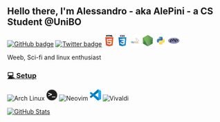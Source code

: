 ## Hello there, I'm Alessandro - aka AlePini - a CS Student @UniBO
[<img src="https://img.shields.io/github/followers/AlePini?label=Followers&logo=GitHub&color=grey&style=for-the-badge" alt="GitHub badge" />][github-follower]
[<img src="https://img.shields.io/twitter/follow/alepini_sh?label=Twitter&logo=twitter&color=1DA1F2&style=for-the-badge" alt="Twitter badge" />][twitter]
<img alt="HTML5" width="26px" src="https://raw.githubusercontent.com/github/explore/80688e429a7d4ef2fca1e82350fe8e3517d3494d/topics/html/html.png" />
<img alt="CSS3" width="26px" src="https://raw.githubusercontent.com/github/explore/80688e429a7d4ef2fca1e82350fe8e3517d3494d/topics/css/css.png" />
<img alt="MySQL" width="26px" src="https://raw.githubusercontent.com/github/explore/80688e429a7d4ef2fca1e82350fe8e3517d3494d/topics/mysql/mysql.png" />
<img alt="Node.js" width="26px" src="https://raw.githubusercontent.com/github/explore/80688e429a7d4ef2fca1e82350fe8e3517d3494d/topics/nodejs/nodejs.png" />
<img alt="Python" width="26px" src=https://raw.githubusercontent.com/github/explore/80688e429a7d4ef2fca1e82350fe8e3517d3494d/topics/python/python.png />
<img alt="PHP" width="26px" src=https://raw.githubusercontent.com/github/explore/ccc16358ac4530c6a69b1b80c7223cd2744dea83/topics/php/php.png />  

Weeb, Sci-fi and linux enthusiast

### [💻 Setup][setup]
<p align="left">
    <img alt="Arch Linux" height="26px" src="https://artixlinux.org/img/artix-logo.png" /> 
    <img alt="Terminal" height="26px" src="https://raw.githubusercontent.com/github/explore/80688e429a7d4ef2fca1e82350fe8e3517d3494d/topics/terminal/terminal.png" /> 
    <img alt="Neovim" height="26px" src="https://raw.githubusercontent.com/neovim/neovim.github.io/master/logos/neovim-mark.svg" /> 
    <img alt="Visual Studio Code" height="26px" src="https://raw.githubusercontent.com/github/explore/80688e429a7d4ef2fca1e82350fe8e3517d3494d/topics/visual-studio-code/visual-studio-code.png" /> 
    <img alt="Vivaldi" height="26px" src="https://vivaldi.com/wp-content/uploads/cropped-favicon-192x192.png" />
</p>  

[![GitHub Stats](https://github-readme-stats.alepini.vercel.app/api?username=AlePini&show_icons=true&hide_border=true&theme=dracula)][github-follower]  

[github-follower]: https://github.com/AlePini?tab=followers
[setup]: https://github.com/AlePini/risotto
[spotify]: https://open.spotify.com/user/pinidecima
[twitter]: https://twitter.com/alepini_sh
